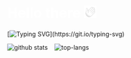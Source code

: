 <h1 style="color: white; font-size:32px">
  Hello there
  <img src="./images/hi-white-flipped.gif"
    alt="Waving hand animated gif"
    height="28px"/>
</h1>



[![Typing SVG](https://readme-typing-svg.herokuapp.com?color=FFFFFF&vCenter=true&lines=Welcome+to+my+profile!;My+name+is+Abby;I'm+a+Full+Stack+Developer;(in+training...shhhhh))](https://git.io/typing-svg)




![github stats](https://github-readme-stats.vercel.app/api?username=abbygraves&show_icons=true&hide_title=true&bg_color=000&text_color=fff&title_color=fff&icon_color=DEDEDE&border_color=fff&hide=contribs) &nbsp;&nbsp; ![top-langs](https://github-readme-stats.vercel.app/api/top-langs?username=abbygraves&show_icons=true&bg_color=000&text_color=fff&title_color=fff&icon_color=fff&border_color=fff&layout=compact&card_width=250)



<!--
**abbygraves/abbygraves** is a ✨ _special_ ✨ repository because its `README.md` (this file) appears on your GitHub profile.

Here are some ideas to get you started:

- 🔭 I’m currently working on ...
- 🌱 I’m currently learning ...
- 👯 I’m looking to collaborate on ...
- 🤔 I’m looking for help with ...
- 💬 Ask me about ...
- 📫 How to reach me: ...
- 😄 Pronouns: ...
- ⚡ Fun fact: ...
-->
